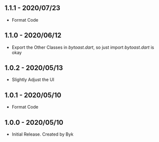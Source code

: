 ## 1.1.1 - 2020/07/23

* Format Code

## 1.1.0 - 2020/06/12

* Export the Other Classes in *bytoast.dart*, so just import *bytoast.dart* is okay

## 1.0.2 - 2020/05/13

* Slightly Adjust the UI

## 1.0.1 - 2020/05/10

* Format Code

## 1.0.0 - 2020/05/10

* Initial Release. Created by Byk
